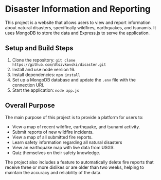 # Disaster Information and Reporting

This project is a website that allows users to view and report information about natural disasters, specifically wildfires, earthquakes, and tsunamis. It uses MongoDB to store the data and Express.js to serve the application.

## Setup and Build Steps

1. Clone the repository: `git clone https://github.com/dtsivkovski/disaster.git`
2. Install and use node version 16.
3. Install dependencies: `npm install`
4. Set up a MongoDB database and update the `.env` file with the connection URI.
5. Start the application: `node app.js`

## Overall Purpose

The main purpose of this project is to provide a platform for users to:

* View a map of recent wildfire, earthquake, and tsunami activity.
* Submit reports of new wildfire incidents.
* View a map of all submitted fire reports.
* Learn safety information regarding all natural disasters
* View an earthquake map with live data from USGS.
* Quiz themselves on their safety knowledge.

The project also includes a feature to automatically delete fire reports that receive three or more dislikes or are older than two weeks, helping to maintain the accuracy and reliability of the data.
